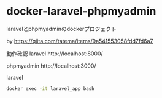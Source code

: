 # docker-laravel-phpmyadmin
 laravelとphpmyadminのdockerプロジェクト

by https://qiita.com/tatema/items/9a541553058fdd7fd6a7

動作確認
laravel
http://localhost:8000/

phpmyadmin
http://localhost:3000/

laravel
```bash
docker exec -it laravel_app bash
```
